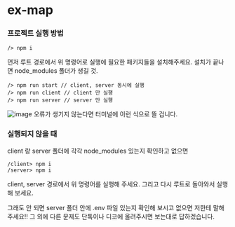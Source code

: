 # ex-map
### 프로젝트 실행 방법

```
/> npm i
```
먼저 루트 경로에서 위 명령어로 실행에 필요한 패키지들을 설치해주세요. 설치가 끝나면 node_modules 폴더가 생길 것.

```
/> npm run start // client, server 동시에 실행
/> npm run client // client 만 실행
/> npm run server // server 만 실행
```

![image](https://user-images.githubusercontent.com/50830078/191894286-e9f133db-2fc3-42b0-be3f-34c666fdeff7.png)
오류가 생기지 않는다면 터미널에 이런 식으로 뜰 겁니다.

### 실행되지 않을 때
client 랑 server 폴더에 각각 node_modules 있는지 확인하고 없으면

```
/client> npm i
/server> npm i
```
client, server 경로에서 위 명령어를 실행해 주세요.
그리고 다시 루트로 돌아와서 실행해 보세요.

그래도 안 되면 server 폴더 안에 .env 파일 있는지 확인해 보시고 없으면 저한테 말해주세요!!
그 외에 다른 문제도 단톡이나 디코에 올려주시면 보는대로 답하겠습니다.
